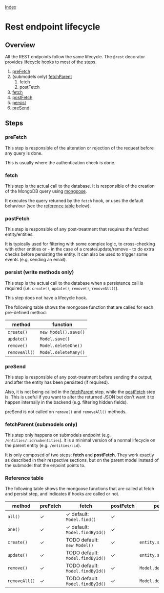[Index](./)

# Rest endpoint lifecycle

## Overview
All the REST endpoints follow the same lifecycle. 
The `@rest` decorator provides lifecycle hooks to most of the steps. 

1. [preFetch](#prefetch)
1. (submodels only) [fetchParent](#fetchparent-submodels-only)
   1. fetch
   1. postFetch
1. [fetch](#fetch)
1. [postFetch](#postfetch)
1. [persist](#persist)
1. [preSend](#presend)

## Steps
### preFetch
This step is responsible of the alteration or rejection of the request before any query is done.

This is usually where the authentication check is done.

### fetch
This step is the actual call to the database. 
It is responsible of the creation of the MongoDB query using [mongoose](https://mongoosejs.com/).

It executes the query returned by the `fetch` hook, or uses the default behaviour 
(see the [reference table](#reference-table) below).

### postFetch
This step is responsible of any post-treatment that requires the fetched entity/entities.

It is typically used for filtering with some complex logic, to cross-checking 
with other entities or - in the case of a create/update/remove - to do extra checks before
persisting the entity. 
It can also be used to trigger some events (e.g. sending an email). 

### persist (write methods only)
This step is the actual call to the database when a persistence call is required 
(i.e. `create()`, `update()`, `remove()`, `removeAll()`).
 
This step does not have a lifecycle hook.

The following table shows the mongoose function that are called for each pre-defined method:

| method        | function             |
|---------------|----------------------|
| `create()`    | `new Model().save()` | 
| `update()`    | `Model.save()`       | 
| `remove()`    | `Model.deleteOne()`  | 
| `removeAll()` | `Model.deleteMany()` | 

### preSend
This step is responsible of any post-treatment before sending the output, and after the entity has been persisted (if required).
 
Also, it is not being called in the [fetchParent](#fetchparent-submodels-only) step, while the [postFetch](#postfetch) step is. 
This is useful if you want to alter the returned JSON but don't want it to happen internally in the backend 
(e.g. filtering hidden fields).

preSend is not called on `remove()` and `removeAll()` methods. 

### fetchParent (submodels only)
This step only happens on submodels endpoint (e.g. `/entities/:id/subentities`). 
It is a minimal version of a normal lifecycle on the parent entity (e.g. `/entities/:id`). 

It is only composed of two steps: **fetch** and **postFetch**. 
They work exactly as described in their respective sections, but on the parent model instead of the 
submodel that the enpoint points to.

### Reference table
The following table shows the mongoose functions that are called at fetch and persist step, 
and indicates if hooks are called or not.

| method        | preFetch |   fetch                          | postFetch | persist              | preSend |
|---------------|----------|----------------------------------|-----------|----------------------|---------|
| `all()`       | ✓        | ✓ default: `Model.find()`        | ✓         |                      | ✓       |
| `one()`       | ✓        | ✓ default: `Model.findById()`    | ✓         |                      | ✓       |
| `create()`    | ✓        | TODO default: `new Model()`      | ✓         | `entity.save()`      | ✓       |
| `update()`    | ✓        | TODO default: `Model.findById()` | ✓         | `entity.save()`      | ✓       |
| `remove()`    | ✓        | TODO default: `Model.findById()` | ✓         | `Model.deleteOne()`  |         |
| `removeAll()` | ✓        | TODO default: `Model.findById()` | ✓         | `Model.deleteMany()` |         |
